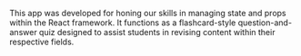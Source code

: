 This app was developed for honing our skills in managing state and props within the React framework. It functions as a flashcard-style question-and-answer quiz designed to assist students in revising content within their respective fields.
